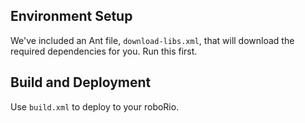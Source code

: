 ## Environment Setup

We've included an Ant file, `download-libs.xml`, that will download the required dependencies for you. Run this first.

## Build and Deployment

Use `build.xml` to deploy to your roboRio.